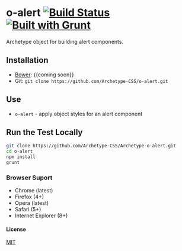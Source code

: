 # o-alert [![Build Status](https://secure.travis-ci.org/Archetype-CSS/o-alert.png?branch=master)](http://travis-ci.org/Archetype-CSS/o-alert) [![Built with Grunt](https://cdn.gruntjs.com/builtwith.png)](http://gruntjs.com/)

Archetype object for building alert components.

## Installation
  * [Bower](http://bower.io): {{coming soon}}
  * Git: `git clone https://github.com/Archetype-CSS/o-alert.git`

## Use
  * `o-alert` - apply object styles for an alert component

## Run the Test Locally

```bash
git clone https://github.com/Archetype-CSS/Archetype-o-alert.git
cd o-alert
npm install
grunt
```

### Browser Suport
  * Chrome (latest)
  * Firefox (4+)
  * Opera (latest)
  * Safari (5+)
  * Internet Explorer (8+)

#### License
[MIT](/LICENSE.md)


